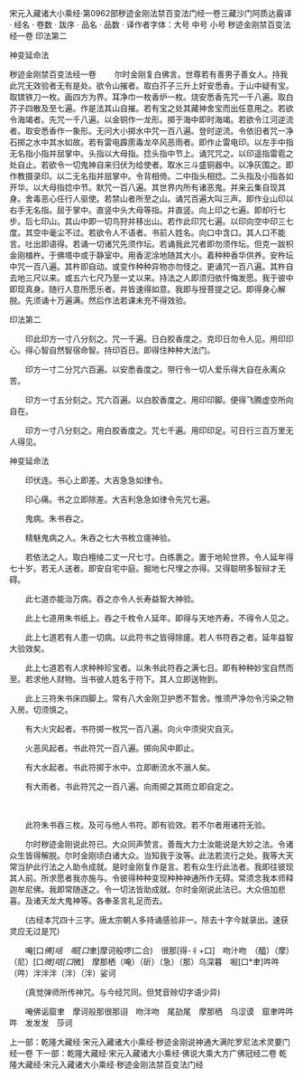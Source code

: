 宋元入藏诸大小乘经·第0962部秽迹金刚法禁百变法门经一卷三藏沙门阿质达霰译
· 经名 · 卷数 · 跋序
· 品名 · 品数 · 译作者字体：大号 中号 小号
秽迹金刚禁百变法经一卷
印法第二


神变延命法


秽迹金刚禁百变法经一卷
　　尔时金刚复白佛言。世尊若有善男子善女人。持我此咒无效验者无有是处。欲令山摧者。取白芥子三升上好安悉香。于山中疑有宝。取镔铁刀一枚。画四方为界。耳净巾一枚香炉一枚。烧安悉香先咒一千八遍。取白芥子四散及至七遍。作是法其山自摧。若有宝之处其藏神舍宝而出任意用之。若欲令海竭者。先咒一千八遍。以金铜作一龙形。掷于海中即时海竭。若欲令江河逆流者。取安悉香作一象形。无问大小掷水中咒一百八遍。登时逆流。令依旧者咒一净石掷之水中其水如故。若有雷电霹雳毒龙卒风恶雨者。即作止雷电印。以左手中指无名指小指并屈掌中。头指以大母指。捻头指中节上。诵咒咒之。以印遥指雷雹之处自止。若欲令一切鬼神自来归伏为给使者。取水三斗盛铜器中。以净灰围之。即作教摄录印。以二无名指并屈掌中。令背相倚。二中指头相捻。二头指及小指各如开华。以大母指捻中节。默咒一百八遍。其世界内所有诸恶鬼。并来云集自现其身。舍毒恶心任行人驱使。若禁山者所至之山。诵咒百遍大叫三声。即作业山印以右手无名指。屈于掌中。直竖中头大母等指。并直竖。向上印之七遍。即却行七步。后七印山。其山中即一切鸟狩并移出山。若作此印咒七遍。以印向空中印三七度。其空中毫尘不过。若欲令人不语者。书前人姓名。向口中含口。其人口不能言。吐出即语得。若诵一切诸咒先须作坛。若诵我此咒者即勿须作坛。但克一跋枳金刚榼杵。于佛塔中或于静室中。用香泥涂地随其大小。着种种香华供养。安杵坛中咒一百八遍。其杵即自动。或变作种种异物亦勿怪之。更诵咒一百八遍。其杵自去地三尺以来。或五六七尺乃至一丈以来。持法之人即须归依忏悔发愿。我于彼中即现真身。随行人意所愿乐者。并皆速得如意。我即与授菩提之记。即得身心解脱。先须诵十万遍满。然后作法若课未充不得效验。

印法第二


　　印此印方一寸八分刻之。咒一千遍。日白胶香度之。克印日勿令人见。用印印心。得心智自然智宿命智。持印百日。即得住种种大法门。



　　印方一寸二分咒六百遍。以安悉香度之。带行令一切人爱乐得大自在永离众苦。



　　印方一寸五分刻之。咒六百遍。以白胶香度之。用印印脚。便得飞腾虚空所向自在。



　　印方一寸八分刻之。用白胶香度之。咒七千遍。用印印足。可日行三百万里无人得见。

神变延命法


　　印伏连。书心上即差。大吉急急如律令。



　　印心痛。书之立即除差。大吉利急急如律令先咒七遍。



　　鬼病。朱书吞之。



　　精魅鬼病之人。朱吞之七大书枚立瘥神验。



　　若依法之人。取白檀绫二丈一尺七寸。白练裹之。置于地轮世界。令人延年得七十岁。若无人送者。即安自宅中庭。掘地七尺埋之亦得。又得聪明多智辩才无碍。

     

　　此七道亦能治万病。吞之亦令人长寿益智大神验。

      

　　此上七道用朱书纸上。吞之千枚令人延年。即得与天地齐寿。不得令人见之。

      

　　此上七道若有人患一切病。以此符书之皆得除瘥。若人书符吞之者。延年益智大验效矣。

      

　　此上七道若有人求种种珍宝者。以朱书此符吞之满七日。即有种种妙宝自然而至。若求他人财物。当书彼人姓名于符下。其人立即送物到。

  

　　此上三符朱书床四脚上。常有八大金刚卫护悉不暂舍。惟须严净勿令污染之物入房。切须慎之。


　　有大火灾起者。书符掷一枚咒一百八遍。向火中须臾灾自灭。


　　火恶风起者。书此符咒一百八遍。掷向风中即止。


　　有大水起者。书此符掷于水中。立即断流水不溺人矣。


　　有大雨者。书此符咒之一百八遍。向雨掷之其雨立即自定之。

　　





　　此符朱书吞三枚。及可与他人书符。即有验效。若不尔者用诸符无验。

　　尔时秽迹金刚说此符已。大众同声赞言。善哉大力士汝能说是大妙之法。令诸众生皆得解脱。尔时金刚顷白诸大众。当知我于汝等。此法若流行之处。我等大天常当护此行法之人助令成就。是时金刚复作是言。若有众生行此法者。我即往彼现其人前。所求愿者我亦施与。令彼得种种变现种种神通所作无碍。常须念我本师释迦牟尼佛。我即常随逐之。令一切法皆助成就。尔时金刚说此法已。大众倍加悲喜。及诸天龙大鬼神等。各奉圣言礼足而去。

　　(古经本咒四十三字。唐太宗朝人多持诵感验非一。除去十字今就录出。速获灵应无过是咒)

　　唵[口*佛]咶　啒[口*聿]摩诃般啰(二合)　很那[得-彳+口]　吻汁吻　（醯）（摩）（尼）[口*微]咭[口*微]　摩那栖（唵）（斫）（急）（那）乌深暮　啒[口*聿]吽吽（吽）泮泮泮（泮）（泮）娑诃

　　(真觉弹师所传神咒。与今经咒同。但梵音赊切字语少异)

　　唵佛诟窟聿　摩诃般那很那诩　吻泮吻　尾劼尾　摩那栖　乌涩谟　窟聿吽吽吽　发发发　莎诃

上一部：乾隆大藏经·宋元入藏诸大小乘经·秽迹金刚说神通大满陀罗尼法术灵要门经一卷
下一部：乾隆大藏经·宋元入藏诸大小乘经·佛说大乘大方广佛冠经二卷
乾隆大藏经·宋元入藏诸大小乘经·秽迹金刚法禁百变法门经